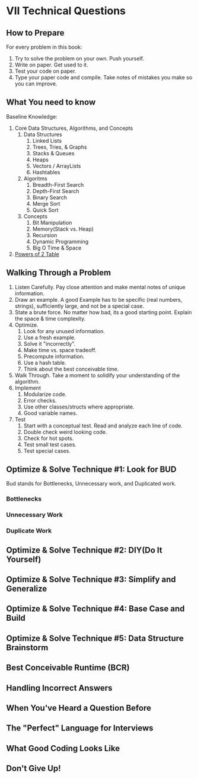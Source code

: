 # VII Technical Questions

## How to Prepare
For every problem in this book:
1. Try to solve the problem on your own. Push yourself.
2. Write on paper. Get used to it.
3. Test your code on paper.
4. Type your paper code and compile. Take notes of mistakes you make so you can improve.

## What You need to know
Baseline Knowledge:
1. Core Data Structures, Algorithms, and Concepts
   1. Data Structures
      1. Linked Lists
      2. Trees, Tries, & Graphs
      3. Stacks & Queues
      4. Heaps
      5. Vectors / ArrayLists
      6. Hashtables
   2. Algoritms
      1. Breadth-First Search
      2. Depth-First Search
      3. Binary Search
      4. Merge Sort
      5. Quick Sort
   3. Concepts
      1. Bit Manipulation
      2. Memory(Stack vs. Heap)
      3. Recursion
      4. Dynamic Programming
      5. Big O Time & Space
2. [Powers of 2 Table](https://www.vaughns-1-pagers.com/computer/powers-of-2.htm)

## Walking Through a Problem
1. Listen Carefully. Pay close attention and make mental notes of unique information.
2. Draw an example. A good Example has to be specific (real numbers, strings), sufficiently large, and not be a special case.
3. State a brute force. No matter how bad, its a good starting point. Explain the space & time complexity.
4. Optimize.
   1. Look for any unused information.
   2. Use a fresh example.
   3. Solve it "incorrectly".
   4. Make time vs. space tradeoff.
   5. Precompute information.
   6. Use a hash table.
   7. Think about the best conceivable time.
5. Walk Through. Take a moment to solidify your understanding of the algorithm.
6. Implement
   1. Modularize code.
   2. Error checks.
   3. Use other classes/structs where appropriate.
   4. Good variable names.
7. Test
   1. Start with a conceptual test. Read and analyze each line of code.
   2. Double check weird looking code.
   3. Check for hot spots.
   4. Test small test cases.
   5. Test special cases.

## Optimize & Solve Technique #1: Look for BUD
Bud stands for Bottlenecks, Unnecessary work, and Duplicated work.
### Bottlenecks


### Unnecessary Work
### Duplicate Work

## Optimize & Solve Technique #2: DIY(Do It Yourself)

## Optimize & Solve Technique #3: Simplify and Generalize

## Optimize & Solve Technique #4: Base Case and Build

## Optimize & Solve Technique #5: Data Structure Brainstorm

## Best Conceivable Runtime (BCR)

## Handling Incorrect Answers

## When You've Heard a Question Before

## The "Perfect" Language for Interviews

## What Good Coding Looks Like

## Don't Give Up!

